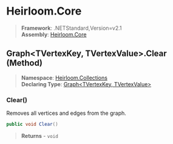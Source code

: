 # Heirloom.Core

> **Framework**: .NETStandard,Version=v2.1  
> **Assembly**: [Heirloom.Core][0]

## Graph\<TVertexKey, TVertexValue>.Clear (Method)

> **Namespace**: [Heirloom.Collections][0]  
> **Declaring Type**: [Graph\<TVertexKey, TVertexValue>][1]

### Clear()

Removes all vertices and edges from the graph.

```cs
public void Clear()
```

> **Returns** - `void`

[0]: ../../../Heirloom.Core.md
[1]: ../Graph[TVertexKey,TVertexValue].md

